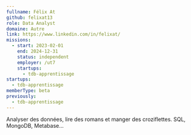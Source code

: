 ```yaml
---
fullname: Félix At
github: felixat13
role: Data Analyst
domaine: Autre
link: https://www.linkedin.com/in/felixat/
missions:
  - start: 2023-02-01
    end: 2024-12-31
    status: independent
    employer: /ut7
    startups:
      - tdb-apprentissage
startups:
  - tdb-apprentissage
memberType: beta
previously:
  - tdb-apprentissage
---
```

Analyser des données, lire des romans et manger des croziflettes. SQL, MongoDB, Metabase...